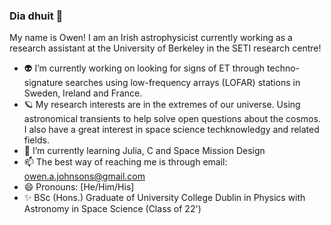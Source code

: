 ### Dia dhuit 👋

My name is Owen! I am an Irish astrophysicist currently working as a research assistant at the University of Berkeley in the SETI research centre! 

- 👽 I’m currently working on looking for signs of ET through techno-signature searches using low-frequency arrays (LOFAR) stations in Sweden, Ireland and France.  
- 🪐 My research interests are in the extremes of our universe. Using astronomical transients to help solve open questions about the cosmos. I also have a great interest in space science techknowledgy and related fields. 
- 🌱 I’m currently learning Julia, C and Space Mission Design 
- 📫 The best way of reaching me is through email: owen.a.johnsons@gmail.com
- 😄 Pronouns: [He/Him/His] 
- ✨ BSc (Hons.) Graduate of University College Dublin in Physics with Astronomy in Space Science (Class of 22')

<!--
**OwenJohnsons/OwenJohnsons** is a ✨ _special_ ✨ repository because its `README.md` (this file) appears on your GitHub profile.

Here are some ideas to get you started:

- 🔭 I’m currently working on ...
- 🌱 I’m currently learning ...
- 👯 I’m looking to collaborate on ...
- 🤔 I’m looking for help with ...
- 💬 Ask me about ...
- 📫 How to reach me: ...
- 😄 Pronouns: ...
- ⚡ Fun fact: ...
-->
